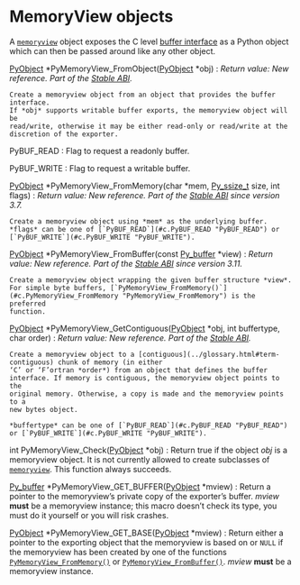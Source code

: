 MemoryView objects
==================

A [`memoryview`](../library/stdtypes.html#memoryview "memoryview") object exposes the C level [buffer interface](buffer.html#bufferobjects) as a Python object which can then be passed around like
any other object.

[PyObject](structures.html#c.PyObject "PyObject") \*PyMemoryView\_FromObject([PyObject](structures.html#c.PyObject "PyObject") \*obj)
:   *Return value: New reference.* *Part of the [Stable ABI](stable.html#stable).*

    Create a memoryview object from an object that provides the buffer interface.
    If *obj* supports writable buffer exports, the memoryview object will be
    read/write, otherwise it may be either read-only or read/write at the
    discretion of the exporter.

PyBUF\_READ
:   Flag to request a readonly buffer.

PyBUF\_WRITE
:   Flag to request a writable buffer.

[PyObject](structures.html#c.PyObject "PyObject") \*PyMemoryView\_FromMemory(char \*mem, [Py\_ssize\_t](intro.html#c.Py_ssize_t "Py_ssize_t") size, int flags)
:   *Return value: New reference.* *Part of the [Stable ABI](stable.html#stable) since version 3.7.*

    Create a memoryview object using *mem* as the underlying buffer.
    *flags* can be one of [`PyBUF_READ`](#c.PyBUF_READ "PyBUF_READ") or [`PyBUF_WRITE`](#c.PyBUF_WRITE "PyBUF_WRITE").

[PyObject](structures.html#c.PyObject "PyObject") \*PyMemoryView\_FromBuffer(const [Py\_buffer](buffer.html#c.Py_buffer "Py_buffer") \*view)
:   *Return value: New reference.* *Part of the [Stable ABI](stable.html#stable) since version 3.11.*

    Create a memoryview object wrapping the given buffer structure *view*.
    For simple byte buffers, [`PyMemoryView_FromMemory()`](#c.PyMemoryView_FromMemory "PyMemoryView_FromMemory") is the preferred
    function.

[PyObject](structures.html#c.PyObject "PyObject") \*PyMemoryView\_GetContiguous([PyObject](structures.html#c.PyObject "PyObject") \*obj, int buffertype, char order)
:   *Return value: New reference.* *Part of the [Stable ABI](stable.html#stable).*

    Create a memoryview object to a [contiguous](../glossary.html#term-contiguous) chunk of memory (in either
    ‘C’ or ‘F’ortran *order*) from an object that defines the buffer
    interface. If memory is contiguous, the memoryview object points to the
    original memory. Otherwise, a copy is made and the memoryview points to a
    new bytes object.

    *buffertype* can be one of [`PyBUF_READ`](#c.PyBUF_READ "PyBUF_READ") or [`PyBUF_WRITE`](#c.PyBUF_WRITE "PyBUF_WRITE").

int PyMemoryView\_Check([PyObject](structures.html#c.PyObject "PyObject") \*obj)
:   Return true if the object *obj* is a memoryview object. It is not
    currently allowed to create subclasses of [`memoryview`](../library/stdtypes.html#memoryview "memoryview"). This
    function always succeeds.

[Py\_buffer](buffer.html#c.Py_buffer "Py_buffer") \*PyMemoryView\_GET\_BUFFER([PyObject](structures.html#c.PyObject "PyObject") \*mview)
:   Return a pointer to the memoryview’s private copy of the exporter’s buffer.
    *mview* **must** be a memoryview instance; this macro doesn’t check its type,
    you must do it yourself or you will risk crashes.

[PyObject](structures.html#c.PyObject "PyObject") \*PyMemoryView\_GET\_BASE([PyObject](structures.html#c.PyObject "PyObject") \*mview)
:   Return either a pointer to the exporting object that the memoryview is based
    on or `NULL` if the memoryview has been created by one of the functions
    [`PyMemoryView_FromMemory()`](#c.PyMemoryView_FromMemory "PyMemoryView_FromMemory") or [`PyMemoryView_FromBuffer()`](#c.PyMemoryView_FromBuffer "PyMemoryView_FromBuffer").
    *mview* **must** be a memoryview instance.
